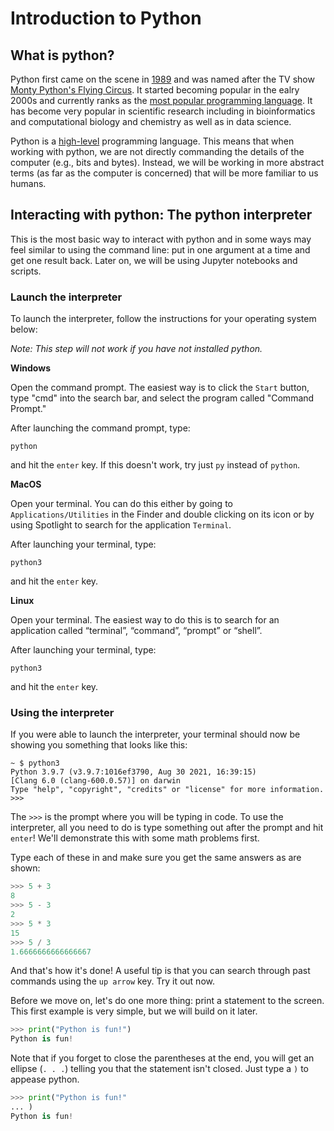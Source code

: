 # Introduction to Python

## What is python?

Python first came on the scene in [1989](https://en.wikipedia.org/wiki/History_of_Python) and was named after the TV show [Monty Python's Flying Circus](https://en.wikipedia.org/wiki/Monty_Python%27s_Flying_Circus).  It started becoming popular in the ealry 2000s and currently ranks as the [most popular programming language](https://www.tiobe.com/tiobe-index/).  It has become very popular in scientific research including in bioinformatics and computational biology and chemistry as well as in data science.

Python is a [high-level](https://en.wikipedia.org/wiki/High-level_programming_language) programming language.  This means that when working with python, we are not directly commanding the details of the computer (e.g., bits and bytes).  Instead, we will be working in more abstract terms (as far as the computer is concerned) that will be more familiar to us humans.


## Interacting with python: The python interpreter

This is the most basic way to interact with python and in some ways may feel similar to using the command line: put in one argument at a time and get one result back.  Later on, we will be using Jupyter notebooks and scripts.

### Launch the interpreter

To launch the interpreter, follow the instructions for your operating system below:

*Note: This step will not work if you have not installed python.*

**Windows**

Open the command prompt.  The easiest way is to click the `Start` button, type "cmd" into the search bar, and select the program called "Command Prompt."

After launching the command prompt, type:

```
python
```

and hit the `enter` key.  If this doesn't work, try just `py` instead of `python`.

**MacOS**

Open your terminal.  You can do this either by going to `Applications/Utilities` in the Finder and double clicking on its icon or by using Spotlight to search for the application `Terminal`.

After launching your terminal, type:

```
python3
```

and hit the `enter` key.

**Linux**


Open your terminal.  The easiest way to do this is to search for an application called “terminal”, “command”, “prompt” or “shell”.

After launching your terminal, type:

```
python3
```

and hit the `enter` key. 


### Using the interpreter

If you were able to launch the interpreter, your terminal should now be showing you something that looks like this:

```
~ $ python3
Python 3.9.7 (v3.9.7:1016ef3790, Aug 30 2021, 16:39:15)
[Clang 6.0 (clang-600.0.57)] on darwin
Type "help", "copyright", "credits" or "license" for more information.
>>>
```

The `>>>` is the prompt where you will be typing in code.  To use the interpreter, all you need to do is type something out after the prompt and hit `enter`!  We'll demonstrate this with some math problems first.  

Type each of these in and make sure you get the same answers as are shown:

```python
>>> 5 + 3
8
>>> 5 - 3
2
>>> 5 * 3
15
>>> 5 / 3
1.6666666666666667
```

And that's how it's done!  A useful tip is that you can search through past commands using the `up arrow` key.  Try it out now.

Before we move on, let's do one more thing: print a statement to the screen.  This first example is very simple, but we will build on it later. 

```python
>>> print("Python is fun!")
Python is fun!
```

Note that if you forget to close the parentheses at the end, you will get an ellipse (`. . .`) telling you that the statement isn't closed.  Just type a `)` to appease python.

```python
>>> print("Python is fun!"
... )
Python is fun!
```
